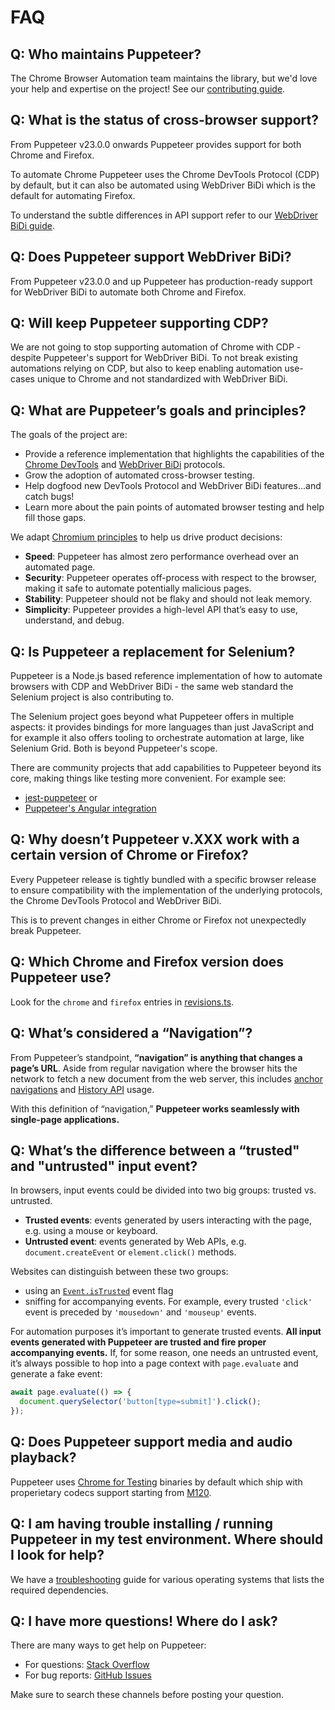 # FAQ

## Q: Who maintains Puppeteer?

The Chrome Browser Automation team maintains the library, but we'd love your help and
expertise on the project! See our
[contributing guide](https://pptr.dev/contributing).

## Q: What is the status of cross-browser support?

From Puppeteer v23.0.0 onwards Puppeteer provides support for both Chrome and Firefox.

To automate Chrome Puppeteer uses the Chrome DevTools Protocol (CDP) by default, but it can
also be automated using WebDriver BiDi which is the default for automating Firefox.

To understand the subtle differences in API support refer to our
[WebDriver BiDi guide](https://pptr.dev/webdriver-bidi).

## Q: Does Puppeteer support WebDriver BiDi?

From Puppeteer v23.0.0 and up Puppeteer has production-ready support for WebDriver BiDi
to automate both Chrome and Firefox.

## Q: Will keep Puppeteer supporting CDP?

We are not going to stop supporting automation of Chrome with CDP - despite
Puppeteer's support for WebDriver BiDi. To not break existing automations relying on CDP,
but also to keep enabling automation use-cases unique to Chrome and not standardized
with WebDriver BiDi.

## Q: What are Puppeteer’s goals and principles?

The goals of the project are:

- Provide a reference implementation that highlights the capabilities of the
  [Chrome DevTools](https://chromedevtools.github.io/devtools-protocol/)
  and [WebDriver BiDi](https://w3c.github.io/webdriver-bidi/) protocols.
- Grow the adoption of automated cross-browser testing.
- Help dogfood new DevTools Protocol and WebDriver BiDi features...and catch bugs!
- Learn more about the pain points of automated browser testing and help fill
  those gaps.

We adapt
[Chromium principles](https://www.chromium.org/developers/core-principles) to
help us drive product decisions:

- **Speed**: Puppeteer has almost zero performance overhead over an automated
  page.
- **Security**: Puppeteer operates off-process with respect to the browser, making
  it safe to automate potentially malicious pages.
- **Stability**: Puppeteer should not be flaky and should not leak memory.
- **Simplicity**: Puppeteer provides a high-level API that’s easy to use,
  understand, and debug.

## Q: Is Puppeteer a replacement for Selenium?

Puppeteer is a Node.js based reference implementation of how to automate browsers
with CDP and WebDriver BiDi - the same web standard the Selenium project is also
contributing to.

The Selenium project goes beyond what Puppeteer offers in multiple aspects: it provides
bindings for more languages than just JavaScript and for example it also offers tooling
to orchestrate automation at large, like Selenium Grid. Both is beyond Puppeteer's scope.

There are community projects that add capabilities to Puppeteer beyond its core, 
making things like testing more convenient. For example see:

- [jest-puppeteer](https://github.com/smooth-code/jest-puppeteer) or
- [Puppeteer's Angular integration](https://pptr.dev/integrations/ng-schematics)

## Q: Why doesn’t Puppeteer v.XXX work with a certain version of Chrome or Firefox?

Every Puppeteer release is tightly bundled with a specific browser release
to ensure compatibility with the implementation of the underlying protocols,
the Chrome DevTools Protocol and WebDriver BiDi.

This is to prevent changes in either Chrome or Firefox not unexpectedly break Puppeteer.

## Q: Which Chrome and Firefox version does Puppeteer use?

Look for the `chrome` and `firefox` entries in
[revisions.ts](https://github.com/puppeteer/puppeteer/blob/main/packages/puppeteer-core/src/revisions.ts).

## Q: What’s considered a “Navigation”?

From Puppeteer’s standpoint, **“navigation” is anything that changes a page’s
URL**. Aside from regular navigation where the browser hits the network to fetch
a new document from the web server, this includes
[anchor navigations](https://www.w3.org/TR/html5/single-page.html#scroll-to-fragid)
and [History API](https://developer.mozilla.org/en-US/docs/Web/API/History_API)
usage.

With this definition of “navigation,” **Puppeteer works seamlessly with
single-page applications.**

## Q: What’s the difference between a “trusted" and "untrusted" input event?

In browsers, input events could be divided into two big groups: trusted vs.
untrusted.

- **Trusted events**: events generated by users interacting with the page, e.g.
  using a mouse or keyboard.
- **Untrusted event**: events generated by Web APIs, e.g. `document.createEvent`
  or `element.click()` methods.

Websites can distinguish between these two groups:

- using an
  [`Event.isTrusted`](https://developer.mozilla.org/en-US/docs/Web/API/Event/isTrusted)
  event flag
- sniffing for accompanying events. For example, every trusted `'click'` event
  is preceded by `'mousedown'` and `'mouseup'` events.

For automation purposes it’s important to generate trusted events. **All input
events generated with Puppeteer are trusted and fire proper accompanying
events.** If, for some reason, one needs an untrusted event, it’s always
possible to hop into a page context with `page.evaluate` and generate a fake
event:

```ts
await page.evaluate(() => {
  document.querySelector('button[type=submit]').click();
});
```

## Q: Does Puppeteer support media and audio playback?

Puppeteer uses [Chrome for Testing](https://developer.chrome.com/blog/chrome-for-testing/) binaries
by default which ship with properietary codecs support starting from
[M120](https://chromiumdash.appspot.com/commit/12d607016c31ea13579e897740c765be189ed6eb).

## Q: I am having trouble installing / running Puppeteer in my test environment. Where should I look for help?

We have a
[troubleshooting](https://pptr.dev/troubleshooting)
guide for various operating systems that lists the required dependencies.

## Q: I have more questions! Where do I ask?

There are many ways to get help on Puppeteer:

- For questions: [Stack Overflow](https://stackoverflow.com/questions/tagged/puppeteer)
- For bug reports: [GitHub Issues](https://github.com/puppeteer/puppeteer/issues)

Make sure to search these channels before posting your question.
